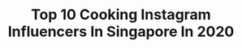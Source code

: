 ---
title: Top 10 Cooking Instagram Influencers In Singapore In 2020
description: >-
  Find top cooking Instagram influencers in Singapore in 2020. Most popular hashtags: #cooking #mothersday #foodie #staysafe.
platform: Instagram
profiles:
  - username: "jjkatherine"
    fullname: >-
      Katherine Tan
    location: "Singapore"
    followers: 37787
    engagement: 183
    commentsToLikes: 0.150812
    id: ck5zkb3dwj5f40i14v96ewal9
    verified: false
    hashtags: "#homecooking, #hamcheese, #freshlove, #bbqporkribs"
  - username: "_mrschia_"
    fullname: >-
      Cynthia Tee
    location: "Singapore"
    followers: 7260
    engagement: 546
    commentsToLikes: 0.514206
    id: ck5zlpshzl5qy0i14ewhorinm
    verified: false
    hashtags: "#unwind, #sgeat, #reusing, #babyblanket"
  - username: "aiyoyochenliping"
    fullname: >-
      陳莉萍 Chen Liping
    location: "Singapore"
    followers: 54721
    engagement: 332
    commentsToLikes: 0.038361
    id: ck13d6jw43xah0i19ztti8u4l
    verified: true
    hashtags: "#ch8sg, #repost, #tgif, #careforyoureyes"
  - username: "annikasager"
    fullname: >-
      ANNIKA XUE SAGER 小雪
    location: "Singapore"
    followers: 5998
    engagement: 859
    commentsToLikes: 0.053379
    id: ck8t1owlrwhgc0j78x66q0oxn
    verified: false
    hashtags: "#20thbirthday, #thailand, #towel, #exercise"
  - username: "you_yi"
    fullname: >-
      Youyi 林有懿 🌍
    location: "Singapore"
    followers: 39470
    engagement: 218
    commentsToLikes: 0.072418
    id: ck136vz088ik10i19i0ulxwu4
    verified: true
    hashtags: "#motivating, #transformation, #cooking, #stayhomeforsg"
  - username: "bakeomaniac"
    fullname: >-
      Bakeomaniac
    location: "Singapore"
    followers: 9120
    engagement: 1062
    commentsToLikes: 0.119495
    id: ck9hbizu1h1ma0j78rs1y5yha
    verified: false
    hashtags: "#wholemeal, #chickensoup, #darkchocolate, #pastrychef"
  - username: "jo.wonder"
    fullname: >-
      JoWonder
    location: "Singapore"
    followers: 7809
    engagement: 1014
    commentsToLikes: 0.088155
    id: ck8tawwj4tes70j78qxxfvlho
    verified: false
    hashtags: "#durianmacarons, #peanutbutter, #planting, #momo"
  - username: "benyeo23"
    fullname: >-
      Ben Yeo Official
    location: "Singapore"
    followers: 80878
    engagement: 157
    commentsToLikes: 0.053999
    id: ck6tjmust30uv0j71u8f80pfs
    verified: true
    hashtags: "#stayhomecookoff, #happybirthday, #chickenstew, #cheecheongfun"
  - username: "agalyah_maniam"
    fullname: >-
      Agalyah Maniam
    location: "Singapore"
    followers: 96374
    engagement: 861
    commentsToLikes: 0.008993
    id: ck0w3gh02t9zj0i19y6o7mvdf
    verified: false
    hashtags: "#tamilnewyear, #gratitude, #foodisbae, #ootd"
  - username: "sugar73"
    fullname: >-
      ELAINE🦄 SG Mummy Of 2
    location: "Singapore"
    followers: 16851
    engagement: 219
    commentsToLikes: 0.464518
    id: ck5hivwhffk4c0i11ezduhnrk
    verified: false
    hashtags: "#beautysg, #laksa, #teaathome, #fooddelivery"
---